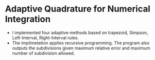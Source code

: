 Adaptive Quadrature for Numerical Integration
============================================

- I implemented four adaptive methods based on trapezoid, Simpson, Left-Interval, Right-Interval rules. 
- The implimetation applies recursive programming. The program also outputs the subdivisions given maximum relative error and maximum number of subdivision allowed.
